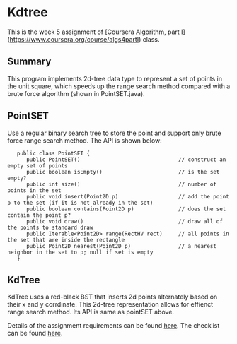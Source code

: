 Kdtree
======
This is the week 5 assignment of [Coursera Algorithm, part I] (https://www.coursera.org/course/algs4partI) class.

Summary
-------
This program implements 2d-tree data type to represent a set of points in the unit square, which speeds up the range search method compared with a brute force algorithm (shown in PointSET.java).

PointSET
--------
Use a regular binary search tree to store the point and support only brute force range search method. The API is shown below:

       public class PointSET {
          public PointSET()                               // construct an empty set of points
          public boolean isEmpty()                        // is the set empty?
          public int size()                               // number of points in the set
          public void insert(Point2D p)                   // add the point p to the set (if it is not already in the set)
          public boolean contains(Point2D p)              // does the set contain the point p?
          public void draw()                              // draw all of the points to standard draw
          public Iterable<Point2D> range(RectHV rect)     // all points in the set that are inside the rectangle
          public Point2D nearest(Point2D p)               // a nearest neighbor in the set to p; null if set is empty
       }

KdTree
------
KdTree uses a red-black BST that inserts 2d points alternately based on their x and y corrdinate. This 2d-tree representation allows for effienct range search method. Its API is same as pointSET above.

Details of the assignment requirements can be found [here](http://coursera.cs.princeton.edu/algs4/assignments/kdtree.html). The checklist can be found [here](http://coursera.cs.princeton.edu/algs4/checklists/kdtree.html).
